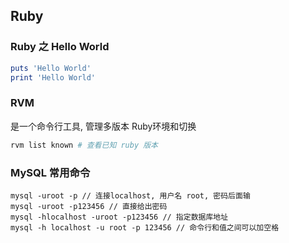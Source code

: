 ## Ruby

### Ruby 之 Hello World
```ruby
puts 'Hello World'
print 'Hello World'
```

### RVM
是一个命令行工具, 管理多版本 Ruby环境和切换
```ruby
rvm list known # 查看已知 ruby 版本
```

### MySQL 常用命令
```text
mysql -uroot -p // 连接localhost, 用户名 root, 密码后面输
mysql -uroot -p123456 // 直接给出密码
mysql -hlocalhost -uroot -p123456 // 指定数据库地址
mysql -h localhost -u root -p 123456 // 命令行和值之间可以加空格
```
